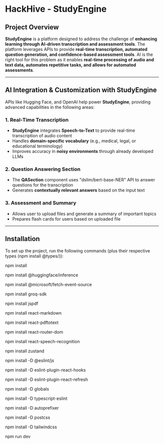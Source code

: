 # **HackHive - StudyEngine**

## Project Overview

**StudyEngine** is a platform designed to address the challenge of **enhancing learning through AI-driven transcription and assessment tools**. The platform leverages APIs to provide **real-time transcription, automated question generation, and confidence-based assessment tools**. AI is the right tool for this problem as it enables **real-time processing of audio and text data, automates repetitive tasks, and allows for automated assessments**.

---

## AI Integration & Customization with StudyEngine

APIs like Hugging Face, and OpenAI help power **StudyEngine**, providing advanced capabilities in the following areas:

### 1. **Real-Time Transcription**
  - **StudyEngine** integrates **Speech-to-Text** to provide real-time transcription of audio content
  - Handles **domain-specific vocabulary** (e.g., medical, legal, or educational terminology)
  - Improves accuracy in **noisy environments** through already developed LLMs

### 2. **Question Answering Section**
  - The **QASection** component uses "dslim/bert-base-NER" API to answer questions for the transcription
  - Generates **contextually relevant answers** based on the input text

### 3. **Assessment and Summary**
  - Allows user to upload files and generate a summary of important topics
  - Prepares flash cards for users based on uploaded file

---

## Installation

To set up the project, run the following commands (plus their respective types (npm install @types/<library name>)):


npm install

npm install @huggingface/inference  

npm install @microsoft/fetch-event-source  

npm install groq-sdk  

npm install jspdf  

npm install react-markdown  

npm install react-pdftotext  

npm install react-router-dom

npm install react-speech-recognition

npm install zustand  


npm install -D @eslint/js  

npm install -D eslint-plugin-react-hooks 
 
npm install -D eslint-plugin-react-refresh 
 
npm install -D globals  

npm install -D typescript-eslint  

npm install -D autoprefixer  

npm install -D postcss  

npm install -D tailwindcss  


npm run dev